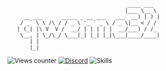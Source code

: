 ``` 
                                      ____ ___  
                                     |___ \__ \ 
     __ ___      _____ _ __ ___   ___  __) | ) |
    / _` \ \ /\ / / _ \ '_ ` _ \ / _ \|__ < / / 
   | (_| |\ V  V /  __/ | | | | |  __/___) / /_ 
    \__, | \_/\_/ \___|_| |_| |_|\___|____/____|
       | |                                      
       |_|     
```

![Views counter](https://komarev.com/ghpvc/?username=vestell&style=plastic&color=f53936)
[![Discord](https://img.shields.io/discord/929312066957881354?color=f53936&label=Discord&style=plastic)](https://discord.gg/ivanzolo)
![Skills](https://img.shields.io/badge/Skills-c%2B%2B%2C%20python%2C%20js-f53936?&style=plastic)
